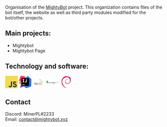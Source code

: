 Organisation of the [MightyBot](https://mightybot.xyz) project. This organization contains files of the bot itself, the website as well as third party modules modified for the bot/other projects.


## Main projects:
* Mightybot
* Mightybot Page


## Technology and software:<br>
<code><img height="40" src="https://raw.githubusercontent.com/github/explore/80688e429a7d4ef2fca1e82350fe8e3517d3494d/topics/javascript/javascript.png"></code>
<code><img height="40" src="https://raw.githubusercontent.com/github/explore/main/topics/intellij-idea/intellij-idea.png"></code>
<code><img height="40" src="https://raw.githubusercontent.com/github/explore/main/topics/mysql/mysql.png"></code>
<code><img height="40" src="https://raw.githubusercontent.com/github/explore/main/topics/mongodb/mongodb.png"></code>
<code><img height="40" src="https://raw.githubusercontent.com/github/explore/main/topics/debian/debian.png"></code>


## Contact
Discord: MinerPL#2233<br>
Email: contact@mightybot.xyz
